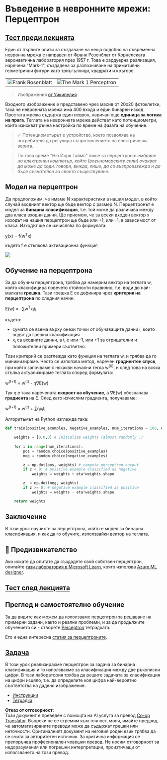 <!--
CO_OP_TRANSLATOR_METADATA:
{
  "original_hash": "0c37770bba4fff3c71dc00eb261ee61b",
  "translation_date": "2025-08-25T23:57:51+00:00",
  "source_file": "lessons/3-NeuralNetworks/03-Perceptron/README.md",
  "language_code": "bg"
}
-->
# Въведение в невронните мрежи: Перцептрон

## [Тест преди лекцията](https://red-field-0a6ddfd03.1.azurestaticapps.net/quiz/103)

Един от първите опити за създаване на нещо подобно на съвременна невронна мрежа е направен от Франк Розенблат от Корнелската аеронавтична лаборатория през 1957 г. Това е хардуерна реализация, наречена "Mark-1", създадена за разпознаване на примитивни геометрични фигури като триъгълници, квадрати и кръгове.

|      |      |
|--------------|-----------|
|<img src='images/Rosenblatt-wikipedia.jpg' alt='Frank Rosenblatt'/> | <img src='images/Mark_I_perceptron_wikipedia.jpg' alt='The Mark 1 Perceptron' />|

> Изображения [от Уикипедия](https://en.wikipedia.org/wiki/Perceptron)

Входното изображение е представено чрез масив от 20x20 фотоклетки, така че невронната мрежа има 400 входа и един бинарен изход. Простата мрежа съдържа един неврон, наричан още **единица за логика на прага**. Теглата на невронната мрежа действат като потенциометри, които изискват ръчна настройка по време на фазата на обучение.

> ✅ Потенциометърът е устройство, което позволява на потребителя да регулира съпротивлението на електрическа верига.

> По това време "Ню Йорк Таймс" пише за перцептрона: *ембрион на електронен компютър, който [военноморските сили] очакват да може да ходи, говори, вижда, пише, да се възпроизвежда и да бъде съзнателен за своето съществуване.*

## Модел на перцептрон

Да предположим, че имаме N характеристики в нашия модел, в който случай входният вектор ще бъде вектор с размер N. Перцептронът е модел за **бинарна класификация**, т.е. той може да различава между два класа входни данни. Ще приемем, че за всеки входен вектор x изходът на нашия перцептрон ще бъде или +1, или -1, в зависимост от класа. Изходът ще се изчислява по формулата:

y(x) = f(w<sup>T</sup>x)

където f е стъпкова активационна функция

<!-- img src="http://www.sciweavers.org/tex2img.php?eq=f%28x%29%20%3D%20%5Cbegin%7Bcases%7D%0A%20%20%20%20%20%20%20%20%20%2B1%20%26%20x%20%5Cgeq%200%20%5C%5C%0A%20%20%20%20%20%20%20%20%20-1%20%26%20x%20%3C%200%0A%20%20%20%20%20%20%20%5Cend%7Bcases%7D%20%5C%5C%0A&bc=White&fc=Black&im=jpg&fs=12&ff=arev&edit=0" align="center" border="0" alt="f(x) = \begin{cases} +1 & x \geq 0 \\ -1 & x < 0 \end{cases} \\" width="154" height="50" / -->
<img src="images/activation-func.png"/>

## Обучение на перцептрона

За да обучим перцептрона, трябва да намерим вектор на теглата w, който класифицира повечето стойности правилно, т.е. води до най-малката **грешка**. Тази грешка E се дефинира чрез **критерия на перцептрона** по следния начин:

E(w) = -∑w<sup>T</sup>x<sub>i</sub>t<sub>i</sub>

където:

* сумата се взема върху онези точки от обучаващите данни i, които водят до грешна класификация
* x<sub>i</sub> са входните данни, а t<sub>i</sub> е или -1, или +1 за отрицателни и положителни примери съответно.

Този критерий се разглежда като функция на теглата w, и трябва да го минимизираме. Често се използва метод, наречен **градиентен спуск**, при който започваме с някакви начални тегла w<sup>(0)</sup>, и след това на всяка стъпка актуализираме теглата според формулата:

w<sup>(t+1)</sup> = w<sup>(t)</sup> - η∇E(w)

Тук η е така наречената **скорост на обучение**, а ∇E(w) обозначава **градиента** на E. След като изчислим градиента, получаваме:

w<sup>(t+1)</sup> = w<sup>(t)</sup> + ∑ηx<sub>i</sub>t<sub>i</sub>

Алгоритъмът на Python изглежда така:

```python
def train(positive_examples, negative_examples, num_iterations = 100, eta = 1):

    weights = [0,0,0] # Initialize weights (almost randomly :)
        
    for i in range(num_iterations):
        pos = random.choice(positive_examples)
        neg = random.choice(negative_examples)

        z = np.dot(pos, weights) # compute perceptron output
        if z < 0: # positive example classified as negative
            weights = weights + eta*weights.shape

        z  = np.dot(neg, weights)
        if z >= 0: # negative example classified as positive
            weights = weights - eta*weights.shape

    return weights
```

## Заключение

В този урок научихте за перцептрона, който е модел за бинарна класификация, и как да го обучите, използвайки вектор на теглата.

## 🚀 Предизвикателство

Ако искате да опитате да създадете свой собствен перцептрон, опитайте [тази лаборатория в Microsoft Learn](https://docs.microsoft.com/en-us/azure/machine-learning/component-reference/two-class-averaged-perceptron?WT.mc_id=academic-77998-cacaste), която използва [Azure ML designer](https://docs.microsoft.com/en-us/azure/machine-learning/concept-designer?WT.mc_id=academic-77998-cacaste).

## [Тест след лекцията](https://red-field-0a6ddfd03.1.azurestaticapps.net/quiz/203)

## Преглед и самостоятелно обучение

За да видите как можем да използваме перцептрон за решаване на примерни задачи, както и реални проблеми, и за да продължите обучението си - отворете [Perceptron](../../../../../lessons/3-NeuralNetworks/03-Perceptron/Perceptron.ipynb) тетрадката.

Ето и една интересна [статия за перцептроните](https://towardsdatascience.com/what-is-a-perceptron-basics-of-neural-networks-c4cfea20c590).

## [Задача](lab/README.md)

В този урок реализирахме перцептрон за задача за бинарна класификация и го използвахме за класификация между две ръкописни цифри. В тази лаборатория трябва да решите задачата за класификация на цифри изцяло, т.е. да определите коя цифра най-вероятно съответства на дадено изображение.

* [Инструкции](lab/README.md)
* [Тетрадка](../../../../../lessons/3-NeuralNetworks/03-Perceptron/lab/PerceptronMultiClass.ipynb)

**Отказ от отговорност**:  
Този документ е преведен с помощта на AI услуга за превод [Co-op Translator](https://github.com/Azure/co-op-translator). Въпреки че се стремим към точност, моля, имайте предвид, че автоматизираните преводи може да съдържат грешки или неточности. Оригиналният документ на неговия роден език трябва да се счита за авторитетен източник. За критична информация се препоръчва професионален човешки превод. Не носим отговорност за недоразумения или погрешни интерпретации, произтичащи от използването на този превод.